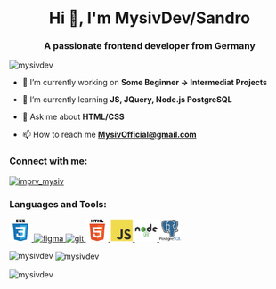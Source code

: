 <h1 align="center">Hi 👋, I'm MysivDev/Sandro</h1>
<h3 align="center">A passionate frontend developer from Germany</h3>

<p align="left"> <img src="https://komarev.com/ghpvc/?username=mysivdev&label=Profile%20views&color=0e75b6&style=flat" alt="mysivdev" /> </p>

- 🔭 I’m currently working on **Some Beginner -> Intermediat Projects**

- 🌱 I’m currently learning **JS, JQuery, Node.js PostgreSQL**

- 💬 Ask me about **HTML/CSS**

- 📫 How to reach me **MysivOfficial@gmail.com**

<h3 align="left">Connect with me:</h3>
<p align="left">
<a href="https://instagram.com/imprv_mysiv" target="blank"><img align="center" src="https://raw.githubusercontent.com/rahuldkjain/github-profile-readme-generator/master/src/images/icons/Social/instagram.svg" alt="imprv_mysiv" height="30" width="40" /></a>
</p>

<h3 align="left">Languages and Tools:</h3>
<p align="left"> <a href="https://www.w3schools.com/css/" target="_blank" rel="noreferrer"> <img src="https://raw.githubusercontent.com/devicons/devicon/master/icons/css3/css3-original-wordmark.svg" alt="css3" width="40" height="40"/> </a> <a href="https://www.figma.com/" target="_blank" rel="noreferrer"> <img src="https://www.vectorlogo.zone/logos/figma/figma-icon.svg" alt="figma" width="40" height="40"/> </a> <a href="https://git-scm.com/" target="_blank" rel="noreferrer"> <img src="https://www.vectorlogo.zone/logos/git-scm/git-scm-icon.svg" alt="git" width="40" height="40"/> </a> <a href="https://www.w3.org/html/" target="_blank" rel="noreferrer"> <img src="https://raw.githubusercontent.com/devicons/devicon/master/icons/html5/html5-original-wordmark.svg" alt="html5" width="40" height="40"/> </a> <a href="https://developer.mozilla.org/en-US/docs/Web/JavaScript" target="_blank" rel="noreferrer"> <img src="https://raw.githubusercontent.com/devicons/devicon/master/icons/javascript/javascript-original.svg" alt="javascript" width="40" height="40"/> </a> <a href="https://nodejs.org" target="_blank" rel="noreferrer"> <img src="https://raw.githubusercontent.com/devicons/devicon/master/icons/nodejs/nodejs-original-wordmark.svg" alt="nodejs" width="40" height="40"/> </a> <a href="https://www.postgresql.org" target="_blank" rel="noreferrer"> <img src="https://raw.githubusercontent.com/devicons/devicon/master/icons/postgresql/postgresql-original-wordmark.svg" alt="postgresql" width="40" height="40"/> </a> </p>

<p><img align="left" src="https://github-readme-stats.vercel.app/api/top-langs?username=mysivdev&show_icons=true&locale=en&layout=compact" alt="mysivdev" /></p>

<p>&nbsp;<img align="center" src="https://github-readme-stats.vercel.app/api?username=mysivdev&show_icons=true&locale=en" alt="mysivdev" /></p>

<p><img align="center" src="https://github-readme-streak-stats.herokuapp.com/?user=mysivdev&" alt="mysivdev" /></p>
